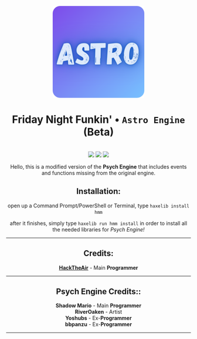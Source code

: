 <div align="center">
    <img src="art/astro/512-modified.png" width="250" height="250"/>
    <br>
    <h1>Friday Night Funkin' • <code>Astro Engine</code> (<strong>Beta</strong>)</h1>
    <br>    
    <img src="https://img.shields.io/github/forks/Hackx2/FNF-AstroEngine?style=for-the-badge" />
    <img src="https://img.shields.io/github/license/Hackx2/FNF-AstroEngine?style=for-the-badge" />
    <img src="https://img.shields.io/github/actions/workflow/status/Hackx2/FNF-AstroEngine/main.yml?style=for-the-badge" /> 
    <br>

Hello, this is a modified version of the **Psych Engine** that includes events and functions missing from the original engine.

## Installation:

open up a Command Prompt/PowerShell or Terminal, type `haxelib install hmm`

after it finishes, simply type `haxelib run hmm install` in order to install all the needed libraries for _Psych Engine!_

---

<h2>Credits:</h2>

**[HackTheAir](https://twitter.com/AnimatesHack)** - Main **Programmer**

---

<h2>Psych Engine Credits::</h2>

**Shadow Mario** - Main **Programmer**<br>
**RiverOaken** - Artist<br>
**Yoshubs** - Ex-**Programmer**<br>
**bbpanzu** - Ex-**Programmer**<br>

---

</div>
